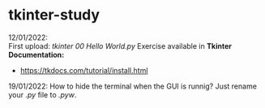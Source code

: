 # tkinter-study

12/01/2022:  
First upload: *tkinter 00 Hello World.py*
Exercise available in **Tkinter Documentation:**  
- https://tkdocs.com/tutorial/install.html

19/01/2022: 
How to hide the terminal when the GUI is runnig? Just rename your *.py* file to *.pyw*.
